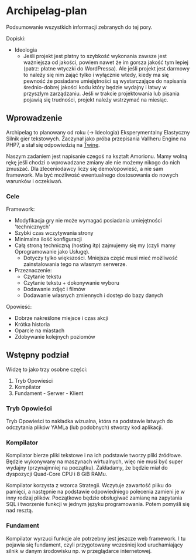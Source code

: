 # Archipelag-plan
Podsumowanie wszystkich informacji zebranych do tej pory.

Dopiski:
  - Ideologia
    - Jeśli projekt jest płatny to szybkość wykonania zawsze jest ważniejsza od jakości, powiem nawet że im gorsza jakość tym lepiej (patrz: płatne wtyczki do WordPressa). Ale jeśli projekt jest darmowy to należy się nim zająć tylko i wyłącznie wtedy, kiedy ma się pewność że posiadane umiejętności są wystarczające do napisania średnio-dobrej jakości kodu który będzie wydajny i łatwy w przyszłym zarządzaniu. Jeśli w trakcie projektowania lub pisania pojawią się trudności, projekt należy wstrzymać na miesiąc.

## Wprowadzenie 

Archipelag to planowany od roku (→ Ideologia) Eksperymentalny Elastyczny Silnik gier tekstowych. Zaczynał jako próba przepisania Vallheru Engine na PHP7, a stał się odpowiedzią na [Twine](https://twinery.org/). 

Naszym zadaniem jest napisanie czegoś na kształt Amorionu. Mamy wolną rękę jeśli chodzi o wprowadzane zmiany ale nie możemy nikogo do nich zmuszać. Dla zleceniodawcy liczy się demo/opowieść, a nie sam framework. Ma być możliwość ewentualnego dostosowania do nowych warunków i oczekiwań.

### Cele

Framework:
  - Modyfikacja gry nie może wymagać posiadania umiejętności 'technicznych'
  - Szybki czas wczytywania strony
  - Minimalna ilość konfiguracji
  - Całą stroną techniczną (hosting itp) zajmujemy się my (czyli mamy Oprogramowanie jako Usługę).
    - Dotyczy tylko większości. Mniejsza część musi mieć możliwość zainstalowania tego na własnym serwerze.
  - Przeznaczenie: 
    - Czytanie tekstu
    - Czytanie tekstu + dokonywanie wyboru
    - Dodawanie zdjęć i filmów
    - Dodawanie własnych zmiennych i dostęp do bazy danych
   
Opowieść:
  - Dobrze nakreślone miejsce i czas akcji
  - Krótka historia
  - Oparcie na miastach
  - Zdobywanie kolejnych poziomów
    
## Wstępny podział

Widzę to jako trzy osobne części:
  1. Tryb Opowieści
  2. Kompilator
  3. Fundament
    - Serwer
    - Klient
  
### Tryb Opowieści 

Tryb Opowieści to nakładka wizualna, która na podstawie łatwych do odczytania plików YAMLa (lub podobnych) stworzy kod aplikacji. 

### Kompilator

Kompilator bierze pliki tekstowe i na ich podstawie tworzy pliki źródłowe. Będzie wykonywany na maszynach wirtualnych, więc nie musi być super wydajny (przynajmniej na początku). Zakładamy, że będzie miał do dyspozycji Quad-Core CPU i 8 GiB RAMu. 

Kompilator korzysta z wzorca Strategii. Wczytuje zawartość pliku do pamięci, a następnie na podstawie odpowiedniego polecenia zamieni je w inny rodzaj plików. Początkowo będzie obsługiwać zamianę na zapytania SQL i tworzenie funkcji w jednym języku programowania. Potem pomyśli się nad resztą. 

### Fundament

Kompilator wyrzuci funkcje ale potrzebny jest jeszcze web framework. I tu pojawia się fundament, czyli przygotowany wcześniej kod uruchamiający silnik w danym środowisku np. w przeglądarce internetowej. 
